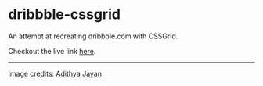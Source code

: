 # dribbble-cssgrid
An attempt at recreating dribbble.com with CSSGrid.

Checkout the live link [here](https://sibi13.github.io/dribbble-cssgrid/).

---

Image credits: [Adithya Jayan](https://dribbble.com/knightrise)